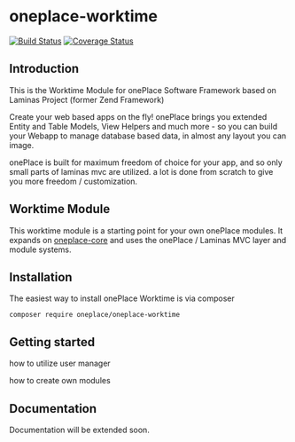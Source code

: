 # oneplace-worktime

[![Build Status](https://travis-ci.com/OnePlc/PLC_X_Worktime.svg?branch=master)](https://travis-ci.com/OnePlc/PLC_X_Worktime)
[![Coverage Status](https://coveralls.io/repos/github/OnePlc/PLC_X_Worktime/badge.svg?branch=master)](https://coveralls.io/github/OnePlc/PLC_X_Worktime?branch=master)

## Introduction

This is the Worktime Module for onePlace Software Framework based on Laminas Project (former Zend Framework)

Create your web based apps on the fly! onePlace brings you extended Entity and Table Models,
View Helpers and much more - so you can build your Webapp to manage database based data, 
in almost any layout you can image. 

onePlace is built for maximum freedom of choice for your app, and so only small
parts of laminas mvc are utilized. a lot is done from scratch to give you more freedom / customization.

## Worktime Module

This worktime module is a starting point for your own onePlace modules.
It expands on [oneplace-core](https://github.com/OnePlc/PLC_X_Core) and uses the onePlace / Laminas MVC layer and module systems.

## Installation

The easiest way to install onePlace Worktime is via composer
```shell script
composer require oneplace/oneplace-worktime
```

## Getting started

how to utilize user manager

how to create own modules

## Documentation

Documentation will be extended soon.